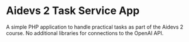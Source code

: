 # Aidevs 2 Task Service App
A simple PHP application to handle practical tasks as part of the Aidevs 2 course. No additional libraries for connections to the OpenAI API.

